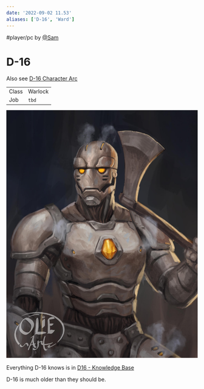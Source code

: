 ```yaml
---
date: '2022-09-02 11.53'
aliases: ['D-16', 'Ward']
---
```

#player/pc by [@Sam](@Sam.md)
# D-16
Also see  [D-16 Character Arc](private/D-16%20Character%20Arc.md)

|       |         |
| ----- | ------- |
| Class | Warlock |
| Job   | `tbd`    | 

![](_attachments/d-16%20warforged.png)

Everything D-16 knows is in [D16 - Knowledge Base](D16%20-%20Knowledge%20Base.md)


D-16 is much older than they should be.

